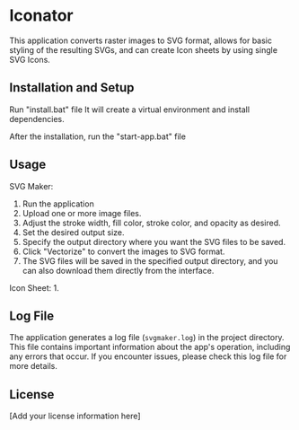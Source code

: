 # Iconator

This application converts raster images to SVG format, allows for basic styling of the resulting SVGs, and can create Icon sheets by using single SVG Icons.

## Installation and Setup

Run "install.bat" file
It will create a virtual environment and install dependencies.

After the installation, run the "start-app.bat" file


## Usage

SVG Maker:
1. Run the application
2. Upload one or more image files.
3. Adjust the stroke width, fill color, stroke color, and opacity as desired.
4. Set the desired output size.
5. Specify the output directory where you want the SVG files to be saved.
6. Click "Vectorize" to convert the images to SVG format.
7. The SVG files will be saved in the specified output directory, and you can also download them directly from the interface.

Icon Sheet:
1. 

## Log File

The application generates a log file (`svgmaker.log`) in the project directory. This file contains important information about the app's operation, including any errors that occur. If you encounter issues, please check this log file for more details.

## License

[Add your license information here]
